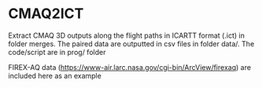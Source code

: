 # CMAQ2ICT
Extract CMAQ 3D outputs along the flight paths in ICARTT format (.ict) in folder merges. The paired data are outputted in csv files in folder data/. The code/script are in prog/ folder

FIREX-AQ data (https://www-air.larc.nasa.gov/cgi-bin/ArcView/firexaq) are included here as an example
